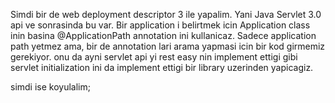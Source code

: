 Simdi bir de web deployment descriptor 3 ile yapalim. Yani Java Servlet 3.0 api ve sonrasinda bu var. Bir application i belirtmek icin Application class inin basina
@ApplicationPath annotation ini kullanicaz.
Sadece application path yetmez ama, bir de annotation lari arama yapmasi icin bir kod girmemiz gerekiyor. onu da ayni servlet api yi rest easy nin implement ettigi gibi servlet 
initialization ini da implement ettigi bir library uzerinden yapicagiz.

simdi ise koyulalim;

